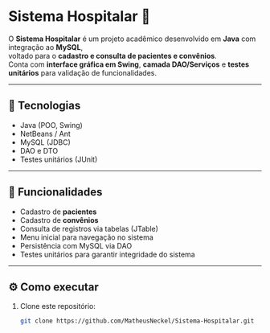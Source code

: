 # Sistema Hospitalar 🏥

O **Sistema Hospitalar** é um projeto acadêmico desenvolvido em **Java** com integração ao **MySQL**,  
voltado para o **cadastro e consulta de pacientes e convênios**.  
Conta com **interface gráfica em Swing**, **camada DAO/Serviços** e **testes unitários** para validação de funcionalidades.

---

## 🚀 Tecnologias
- Java (POO, Swing)
- NetBeans / Ant
- MySQL (JDBC)
- DAO e DTO
- Testes unitários (JUnit)

---

## 📌 Funcionalidades
- Cadastro de **pacientes**  
- Cadastro de **convênios**  
- Consulta de registros via tabelas (JTable)  
- Menu inicial para navegação no sistema  
- Persistência com MySQL via DAO  
- Testes unitários para garantir integridade do sistema  

---

## ⚙️ Como executar
1. Clone este repositório:
   ```bash
   git clone https://github.com/MatheusNeckel/Sistema-Hospitalar.git
